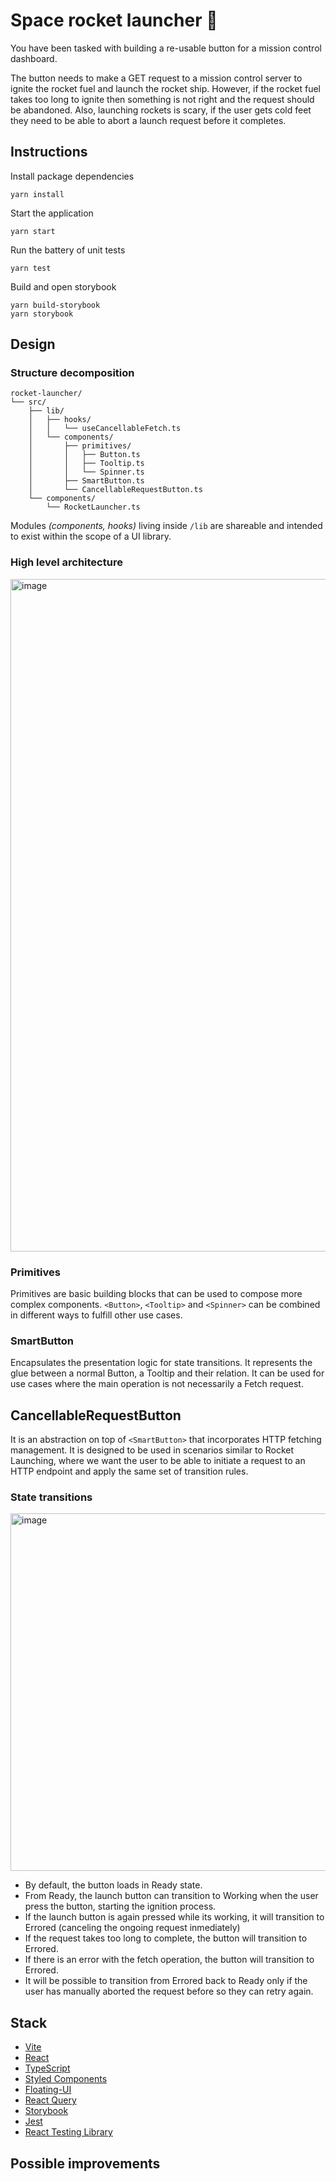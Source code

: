 # Space rocket launcher 🚀

You have been tasked with building a re-usable button for a mission control dashboard.

The button needs to make a GET request to a mission control server to ignite the rocket fuel and launch the rocket ship. However, if the rocket fuel takes too long to ignite then something is not right and the request should be abandoned. Also, launching rockets is scary, if the user gets cold feet they need to be able to abort a launch request before it completes.

## Instructions

Install package dependencies

```
yarn install
```

Start the application

```
yarn start
```

Run the battery of unit tests

```
yarn test
```

Build and open storybook

```
yarn build-storybook
yarn storybook
```

## Design

### Structure decomposition

```
rocket-launcher/
└── src/
    ├── lib/
    │   ├── hooks/
    │   │   └── useCancellableFetch.ts
    │   └── components/
    │       ├── primitives/
    │       │   ├── Button.ts
    │       │   ├── Tooltip.ts
    │       │   └── Spinner.ts
    │       ├── SmartButton.ts
    │       └── CancellableRequestButton.ts
    └── components/
        └── RocketLauncher.ts
```

Modules _(components, hooks)_ living inside `/lib` are shareable and intended to exist within the scope of a UI library.

### **High level architecture**

<img width="1076" alt="image" src="https://user-images.githubusercontent.com/196860/181433500-b9262285-16c7-4ce4-ae65-f9c352b36f26.png">

### Primitives

Primitives are basic building blocks that can be used to compose more complex components. `<Button>`, `<Tooltip>` and `<Spinner>` can be combined in different ways to fulfill other use cases.

### SmartButton

Encapsulates the presentation logic for state transitions. It represents the glue between a normal Button, a Tooltip and their relation. It can be used for use cases where the main operation is not necessarily a Fetch request.

## CancellableRequestButton

It is an abstraction on top of `<SmartButton>` that incorporates HTTP fetching management. It is designed to be used in scenarios similar to Rocket
Launching, where we want the user to be able to initiate a request to an HTTP endpoint and apply
the same set of transition rules.

### **State transitions**

<img width="572" alt="image" src="https://user-images.githubusercontent.com/196860/181434040-acddacd3-7e27-448a-b751-5ec8a409412f.png">

- By default, the button loads in Ready state.
- From Ready, the launch button can transition to Working when the user press the button, starting the ignition process.
- If the launch button is again pressed while its working, it will transition to Errored (canceling the ongoing request inmediately)
- If the request takes too long to complete, the button will transition to Errored.
- If there is an error with the fetch operation, the button will transition to Errored.
- It will be possible to transition from Errored back to Ready only if the user has manually aborted the request before so they can retry again.

## Stack

- [Vite](https://vitejs.dev/)
- [React](https://reactjs.org/)
- [TypeScript](https://www.typescriptlang.org/)
- [Styled Components](https://styled-components.com/)
- [Floating-UI](https://floating-ui.com/)
- [React Query](https://tanstack.com/query/v4/?from=reactQueryV3&original=https://react-query-v3.tanstack.com/)
- [Storybook](https://storybook.js.org/)
- [Jest](https://jestjs.io/)
- [React Testing Library](https://testing-library.com/docs/react-testing-library/intro/)

## Possible improvements
